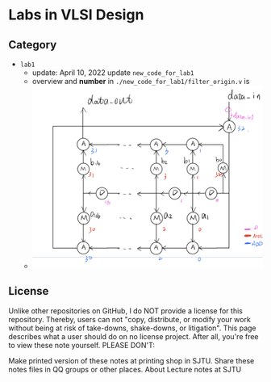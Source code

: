 # Labs in VLSI Design

## Category

- `lab1`
  - update: April 10, 2022 update `new_code_for_lab1`
  - overview and **number** in `./new_code_for_lab1/filter_origin.v` is
  - ![1](./new_code_for_lab1/lab1_num.jpeg)

## License

Unlike other repositories on GitHub, I do NOT provide a license for this repository. Thereby, users can not "copy, distribute, or modify your work without being at risk of take-downs, shake-downs, or litigation". This page describes what a user should do on no license project. After all, you're free to view these note yourself. PLEASE DON'T:

Make printed version of these notes at printing shop in SJTU.
Share these notes files in QQ groups or other places.
About
Lecture notes at SJTU
